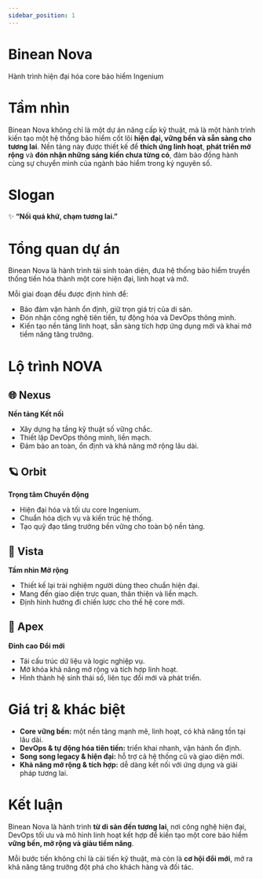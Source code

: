 ```yaml
---
sidebar_position: 1
---
```

Binean Nova
==============
Hành trình hiện đại hóa core bảo hiểm Ingenium

# Tầm nhìn
Binean Nova không chỉ là một dự án nâng cấp kỹ thuật, mà là một hành trình kiến tạo một hệ thống bảo hiểm cốt lõi **hiện đại, vững bền và sẵn sàng cho tương lai**. Nền tảng này được thiết kế để **thích ứng linh hoạt**, **phát triển mở rộng** và **đón nhận những sáng kiến chưa từng có**, đảm bảo đồng hành cùng sự chuyển mình của ngành bảo hiểm trong kỷ nguyên số.

# Slogan
✨ **“Nối quá khứ, chạm tương lai.”**

# Tổng quan dự án
Binean Nova là hành trình tái sinh toàn diện, đưa hệ thống bảo hiểm truyền thống tiến hóa thành một core hiện đại, linh hoạt và mở.

Mỗi giai đoạn đều được định hình để:

- Bảo đảm vận hành ổn định, giữ trọn giá trị của di sản.  
- Đón nhận công nghệ tiên tiến, tự động hóa và DevOps thông minh.  
- Kiến tạo nền tảng linh hoạt, sẵn sàng tích hợp ứng dụng mới và khai mở tiềm năng tăng trưởng.  

# Lộ trình NOVA

## 🌐 Nexus
**Nền tảng Kết nối**
- Xây dựng hạ tầng kỹ thuật số vững chắc.  
- Thiết lập DevOps thông minh, liền mạch.  
- Đảm bảo an toàn, ổn định và khả năng mở rộng lâu dài.  

## 🪐 Orbit
**Trọng tâm Chuyển động**
- Hiện đại hóa và tối ưu core Ingenium.  
- Chuẩn hóa dịch vụ và kiến trúc hệ thống.  
- Tạo quỹ đạo tăng trưởng bền vững cho toàn bộ nền tảng.  

## 🌄 Vista
**Tầm nhìn Mở rộng**
- Thiết kế lại trải nghiệm người dùng theo chuẩn hiện đại.  
- Mang đến giao diện trực quan, thân thiện và liền mạch.  
- Định hình hướng đi chiến lược cho thế hệ core mới.  

## 🚀 Apex
**Đỉnh cao Đổi mới**
- Tái cấu trúc dữ liệu và logic nghiệp vụ.  
- Mở khóa khả năng mở rộng và tích hợp linh hoạt.  
- Hình thành hệ sinh thái số, liên tục đổi mới và phát triển.  

# Giá trị & khác biệt
- **Core vững bền:** một nền tảng mạnh mẽ, linh hoạt, có khả năng tồn tại lâu dài.  
- **DevOps & tự động hóa tiên tiến:** triển khai nhanh, vận hành ổn định.  
- **Song song legacy & hiện đại:** hỗ trợ cả hệ thống cũ và giao diện mới.  
- **Khả năng mở rộng & tích hợp:** dễ dàng kết nối với ứng dụng và giải pháp tương lai.  

# Kết luận
Binean Nova là hành trình **từ di sản đến tương lai**, nơi công nghệ hiện đại, DevOps tối ưu và mô hình linh hoạt kết hợp để kiến tạo một core bảo hiểm **vững bền, mở rộng và giàu tiềm năng**.

Mỗi bước tiến không chỉ là cải tiến kỹ thuật, mà còn là **cơ hội đổi mới**, mở ra khả năng tăng trưởng đột phá cho khách hàng và đối tác.
